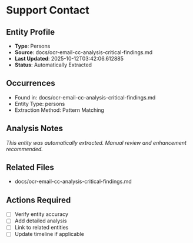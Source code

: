 # Support Contact

## Entity Profile
- **Type**: Persons
- **Source**: docs/ocr-email-cc-analysis-critical-findings.md
- **Last Updated**: 2025-10-12T03:42:06.612885
- **Status**: Automatically Extracted

## Occurrences
- Found in: docs/ocr-email-cc-analysis-critical-findings.md
- Entity Type: persons
- Extraction Method: Pattern Matching

## Analysis Notes
*This entity was automatically extracted. Manual review and enhancement recommended.*

## Related Files
- docs/ocr-email-cc-analysis-critical-findings.md

## Actions Required
- [ ] Verify entity accuracy
- [ ] Add detailed analysis
- [ ] Link to related entities
- [ ] Update timeline if applicable
